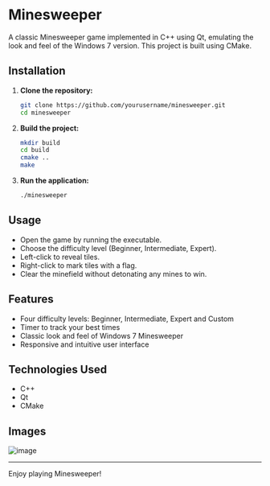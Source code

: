 # Minesweeper

A classic Minesweeper game implemented in C++ using Qt, emulating the look and feel of the Windows 7 version. This project is built using CMake.

## Installation

1. **Clone the repository:**
    ```bash
    git clone https://github.com/yourusername/minesweeper.git
    cd minesweeper
    ```

2. **Build the project:**
    ```bash
    mkdir build
    cd build
    cmake ..
    make
    ```

3. **Run the application:**
    ```bash
    ./minesweeper
    ```

## Usage

- Open the game by running the executable.
- Choose the difficulty level (Beginner, Intermediate, Expert).
- Left-click to reveal tiles.
- Right-click to mark tiles with a flag.
- Clear the minefield without detonating any mines to win.

## Features

- Four difficulty levels: Beginner, Intermediate, Expert and Custom
- Timer to track your best times
- Classic look and feel of Windows 7 Minesweeper
- Responsive and intuitive user interface

## Technologies Used

- C++
- Qt
- CMake

## Images
![image](https://github.com/NeGat1FF/minesweeperQT/assets/45542040/6e8261b2-1204-422a-af67-02bbe1300ff8)

---

Enjoy playing Minesweeper!
